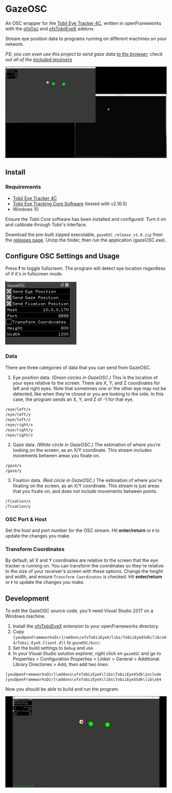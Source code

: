 # GazeOSC

An OSC wrapper for the [Tobii Eye Tracker 4C](https://gaming.tobii.com/tobii-eye-tracker-4c/), written in openFrameworks with the [ofxOsc](https://openframeworks.cc/documentation/ofxOsc/) and [ofxTobiiEyeX](https://github.com/TatsuyaOGth/ofxTobiiEyeX) addons.

Stream eye position data to programs running on different machines on your network.

_PS: you can even use this project to send gaze data [to the browser](/receivers/nodejs); check out all of the [included receivers](/receivers)_

![](/docs/demo.gif)

## Install

### Requirements

-   [Tobii Eye Tracker 4C](https://gaming.tobii.com/tobii-eye-tracker-4c/)
-   [Tobii Eye Tracking Core Software](https://gaming.tobii.com/getstarted/) (tested with v2.16.5)
-   Windows 10

Ensure the Tobii Core software has been installed and configured. Turn it on and calibrate through Tobii's interface.

Download the pre-built zipped executable, `gazeOSC_release_v1.0.zip` from the [releases page](https://github.com/cbroms/GazeOSC/releases/). Unzip the folder, then run the application (gazeOSC.exe).

## Configure OSC Settings and Usage

Press **f** to toggle fullscreen. The program will detect eye location regardless of if it's in fullscreen mode.

![](/docs/settings.png)

### Data

There are three categories of data that you can send from GazeOSC.

1. Eye position data. _(Green circles in GazeOSC.)_ This is the location of your eyes relative to the screen. There are X, Y, and Z coordinates for left and right eyes. Note that sometimes one or the other eye may not be detected, like when they're closed or you are looking to the side. In this case, the program sends an X, Y, and Z of -1 for that eye.

```
/eye/left/x
/eye/left/y
/eye/left/z
/eye/right/x
/eye/right/y
/eye/right/z
```

2. Gaze data. _(White circle in GazeOSC.)_ The estimation of where you're looking on the screen, as an X/Y coordinate. This stream includes movements between areas you fixate on.

```
/gaze/x
/gaze/y
```

3. Fixation data. _(Red circle in GazeOSC.)_ The estimation of where you're fixating on the screen, as an X/Y coordinate. This stream is just areas that you fixate on, and does not include movements between points.

```
/fixation/x
/fixation/y
```

### OSC Port & Host

Set the host and port number for the OSC stream. Hit **enter/return** or **r** to update the changes you make.

### Transform Coordinates

By default, all X and Y coordinates are relative to the screen that the eye tracker is running on. You can transform the coordinates so they're relative to the size of your receiver's screen with these options. Change the height and width, and ensure `Transform Coordinates` is checked. Hit **enter/return** or **r** to update the changes you make.

## Development

To edit the GazeOSC source code, you'll need Visual Studio 2017 on a Windows machine.

1. Install the [ofxTobiiEyeX](https://github.com/TatsuyaOGth/ofxTobiiEyeX) extension to your openFrameworks directory.
2. Copy `[youOpenFrameworksDir]/addons/ofxTobiiEyeX/libs/TobiiEyeXSdk/lib/x64/Tobii.EyeX.Client.dll` to `gazeOSC/bin/`.
3. Set the build settings to `Debug` and `x64`.
4. In your Visual Studio solution explorer, right click on `gazeOSC` and go to Properties > Configuration Properties > Linker > General > Additional Library Directories > Add, then add two lines:

```
[youOpenFrameworksDir]\addons\ofxTobiiEyeX\libs\TobiiEyeXSdk\include
[youOpenFrameworksDir]\addons\ofxTobiiEyeX\libs\TobiiEyeXSdk\lib\x64
```

Now you should be able to build and run the program.

![](/docs/full_demo.gif)
